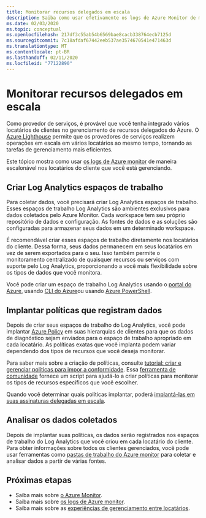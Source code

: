 ```yaml
---
title: Monitorar recursos delegados em escala
description: Saiba como usar efetivamente os logs de Azure Monitor de maneira escalonável nos locatários do cliente que você está gerenciando.
ms.date: 02/03/2020
ms.topic: conceptual
ms.openlocfilehash: 217df3c55ab54b6569bae8cacb338764ecb7125d
ms.sourcegitcommit: 7c18afdaf67442eeb537ae3574670541e471463d
ms.translationtype: MT
ms.contentlocale: pt-BR
ms.lasthandoff: 02/11/2020
ms.locfileid: "77122890"
---
```

# <a name="monitor-delegated-resources-at-scale"></a>Monitorar recursos delegados em escala

Como provedor de serviços, é provável que você tenha integrado vários locatários de clientes no gerenciamento de recursos delegados do Azure. O [Azure Lighthouse](../overview.md) permite que os provedores de serviços realizem operações em escala em vários locatários ao mesmo tempo, tornando as tarefas de gerenciamento mais eficientes.

Este tópico mostra como usar [os logs de Azure monitor](../../azure-monitor/platform/data-platform-logs.md) de maneira escalonável nos locatários do cliente que você está gerenciando.

## <a name="create-log-analytics-workspaces"></a>Criar Log Analytics espaços de trabalho

Para coletar dados, você precisará criar Log Analytics espaços de trabalho. Esses espaços de trabalho Log Analytics são ambientes exclusivos para dados coletados pelo Azure Monitor. Cada workspace tem seu próprio repositório de dados e configuração. As fontes de dados e as soluções são configuradas para armazenar seus dados em um determinado workspace.

É recomendável criar esses espaços de trabalho diretamente nos locatários do cliente. Dessa forma, seus dados permanecem em seus locatários em vez de serem exportados para o seu. Isso também permite o monitoramento centralizado de quaisquer recursos ou serviços com suporte pelo Log Analytics, proporcionando a você mais flexibilidade sobre os tipos de dados que você monitora.

Você pode criar um espaço de trabalho Log Analytics usando o [portal do Azure](../../azure-monitor/learn/quick-create-workspace.md), usando [CLI do Azure](../../azure-monitor/learn/quick-create-workspace-cli.md)ou usando [Azure PowerShell](../../azure-monitor/learn/quick-create-workspace-posh.md).

## <a name="deploy-policies-that-log-data"></a>Implantar políticas que registram dados

Depois de criar seus espaços de trabalho do Log Analytics, você pode implantar [Azure Policy](../../governance/policy/index.yml) em suas hierarquias de clientes para que os dados de diagnóstico sejam enviados para o espaço de trabalho apropriado em cada locatário. As políticas exatas que você implanta podem variar dependendo dos tipos de recursos que você deseja monitorar.

Para saber mais sobre a criação de políticas, consulte [tutorial: criar e gerenciar políticas para impor a conformidade](../../governance/policy/tutorials/create-and-manage.md). Essa [ferramenta de comunidade](https://github.com/Azure/Azure-Lighthouse-samples/tree/master/Azure-Delegated-Resource-Management/tools/azure-diagnostics-policy-generator) fornece um script para ajudá-lo a criar políticas para monitorar os tipos de recursos específicos que você escolher.

Quando você determinar quais políticas implantar, poderá [implantá-las em suas assinaturas delegadas em escala](policy-at-scale.md).

## <a name="analyze-the-gathered-data"></a>Analisar os dados coletados

Depois de implantar suas políticas, os dados serão registrados nos espaços de trabalho do Log Analytics que você criou em cada locatário do cliente. Para obter informações sobre todos os clientes gerenciados, você pode usar ferramentas como [pastas de trabalho do Azure monitor](../../azure-monitor/platform/workbooks-overview.md) para coletar e analisar dados a partir de várias fontes.

## <a name="next-steps"></a>Próximas etapas

- Saiba mais sobre [o Azure Monitor](../../azure-monitor/index.yml).
- Saiba mais sobre [os logs de Azure monitor](../../azure-monitor/platform/data-platform-logs.md).
- Saiba mais sobre as [experiências de gerenciamento entre locatários](../concepts/cross-tenant-management-experience.md).
